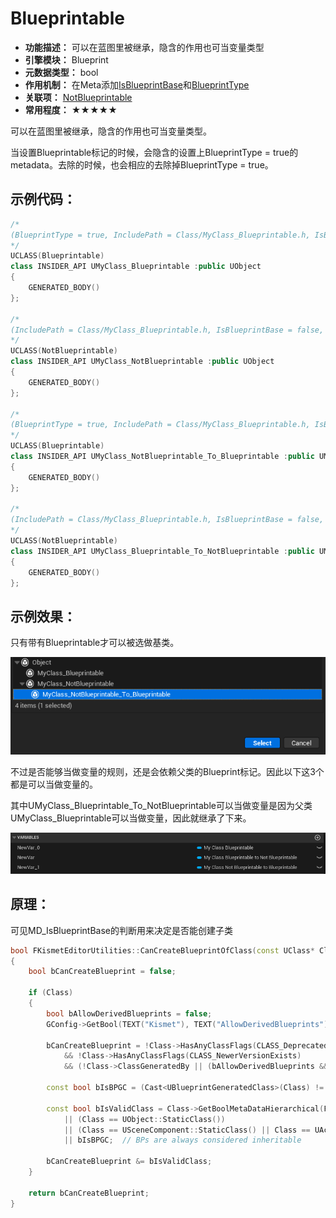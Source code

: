 # Blueprintable

- **功能描述：** 可以在蓝图里被继承，隐含的作用也可当变量类型
- **引擎模块：** Blueprint
- **元数据类型：** bool
- **作用机制：** 在Meta添加[IsBlueprintBase](../../../../Meta/Blueprint/IsBlueprintBase.md)和[BlueprintType](../../../../Meta/Blueprint/BlueprintType.md)
- **关联项：** [NotBlueprintable](../NotBlueprintable.md)
- **常用程度：** ★★★★★

可以在蓝图里被继承，隐含的作用也可当变量类型。

当设置Blueprintable标记的时候，会隐含的设置上BlueprintType = true的metadata。去除的时候，也会相应的去除掉BlueprintType = true。

## 示例代码：

```cpp
/*
(BlueprintType = true, IncludePath = Class/MyClass_Blueprintable.h, IsBlueprintBase = true, ModuleRelativePath = Class/MyClass_Blueprintable.h)
*/
UCLASS(Blueprintable)
class INSIDER_API UMyClass_Blueprintable :public UObject
{
	GENERATED_BODY()
};

/*
(IncludePath = Class/MyClass_Blueprintable.h, IsBlueprintBase = false, ModuleRelativePath = Class/MyClass_Blueprintable.h)
*/
UCLASS(NotBlueprintable)
class INSIDER_API UMyClass_NotBlueprintable :public UObject
{
	GENERATED_BODY()
};

/*
(BlueprintType = true, IncludePath = Class/MyClass_Blueprintable.h, IsBlueprintBase = true, ModuleRelativePath = Class/MyClass_Blueprintable.h)
*/
UCLASS(Blueprintable)
class INSIDER_API UMyClass_NotBlueprintable_To_Blueprintable :public UMyClass_NotBlueprintable
{
	GENERATED_BODY()
};

/*
(IncludePath = Class/MyClass_Blueprintable.h, IsBlueprintBase = false, ModuleRelativePath = Class/MyClass_Blueprintable.h)
*/
UCLASS(NotBlueprintable)
class INSIDER_API UMyClass_Blueprintable_To_NotBlueprintable :public UMyClass_Blueprintable
{
	GENERATED_BODY()
};
```

## 示例效果：

只有带有Blueprintable才可以被选做基类。

![Untitled](Untitled.png)

不过是否能够当做变量的规则，还是会依赖父类的Blueprint标记。因此以下这3个都是可以当做变量的。

其中UMyClass_Blueprintable_To_NotBlueprintable可以当做变量是因为父类UMyClass_Blueprintable可以当做变量，因此就继承了下来。

![Untitled](Untitled%201.png)

## 原理：

可见MD_IsBlueprintBase的判断用来决定是否能创建子类

```cpp
bool FKismetEditorUtilities::CanCreateBlueprintOfClass(const UClass* Class)
{
	bool bCanCreateBlueprint = false;

	if (Class)
	{
		bool bAllowDerivedBlueprints = false;
		GConfig->GetBool(TEXT("Kismet"), TEXT("AllowDerivedBlueprints"), /*out*/ bAllowDerivedBlueprints, GEngineIni);

		bCanCreateBlueprint = !Class->HasAnyClassFlags(CLASS_Deprecated)
			&& !Class->HasAnyClassFlags(CLASS_NewerVersionExists)
			&& (!Class->ClassGeneratedBy || (bAllowDerivedBlueprints && !IsClassABlueprintSkeleton(Class)));

		const bool bIsBPGC = (Cast<UBlueprintGeneratedClass>(Class) != nullptr);

		const bool bIsValidClass = Class->GetBoolMetaDataHierarchical(FBlueprintMetadata::MD_IsBlueprintBase)
			|| (Class == UObject::StaticClass())
			|| (Class == USceneComponent::StaticClass() || Class == UActorComponent::StaticClass())
			|| bIsBPGC;  // BPs are always considered inheritable

		bCanCreateBlueprint &= bIsValidClass;
	}

	return bCanCreateBlueprint;
}
```